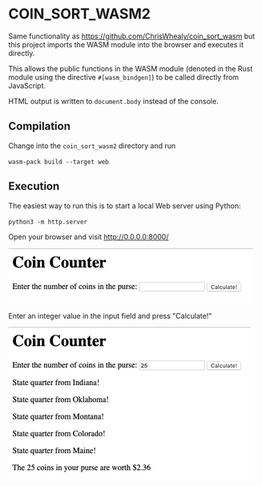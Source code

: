 # COIN_SORT_WASM2

Same functionality as <https://github.com/ChrisWhealy/coin_sort_wasm> but this project imports the WASM module into the browser and executes it directly.

This allows the public functions in the WASM module (denoted in the Rust module using the directive `#[wasm_bindgen]`) to be called directly from JavaScript.

HTML output is written to `document.body` instead of the console.

## Compilation

Change into the `coin_sort_wasm2` directory and run 

`wasm-pack build --target web`

## Execution

The easiest way to run this is to start a local Web server using Python:

`python3 -m http.server`

Open your browser and visit <http://0.0.0.0:8000/>   

![Start screen](./img/Screenshot%201.png)

Enter an integer value in the input field and press "Calculate!"  

![Result screen](./img/Screenshot%202.png)

